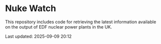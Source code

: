 # Nuke Watch

This repository includes code for retrieving the latest information available on the output of EDF nuclear power plants in the UK.

Last updated: 2025-09-09 20:12